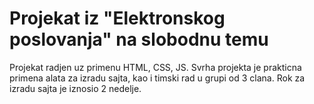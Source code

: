 # Projekat iz "Elektronskog poslovanja" na slobodnu temu
Projekat radjen uz primenu HTML, CSS, JS.
Svrha projekta je prakticna primena alata za izradu sajta, kao i timski rad u grupi od 3 clana.
Rok za izradu sajta je iznosio 2 nedelje.
